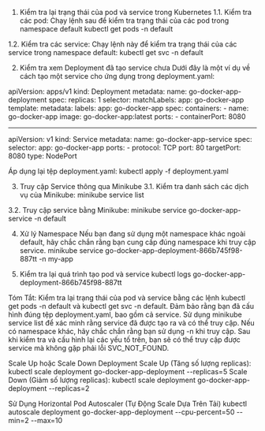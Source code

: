 1. Kiểm tra lại trạng thái của pod và service trong Kubernetes
1.1. Kiểm tra các pod:
Chạy lệnh sau để kiểm tra trạng thái của các pod trong namespace default
kubectl get pods -n default

1.2. Kiểm tra các service:
Chạy lệnh này để kiểm tra trạng thái của các service trong namespace default:
kubectl get svc -n default

2. Kiểm tra xem Deployment đã tạo service chưa
Dưới đây là một ví dụ về cách tạo một service cho ứng dụng trong deployment.yaml:

apiVersion: apps/v1
kind: Deployment
metadata:
  name: go-docker-app-deployment
spec:
  replicas: 1
  selector:
    matchLabels:
      app: go-docker-app
  template:
    metadata:
      labels:
        app: go-docker-app
    spec:
      containers:
      - name: go-docker-app
        image: go-docker-app:latest
        ports:
        - containerPort: 8080

---
apiVersion: v1
kind: Service
metadata:
  name: go-docker-app-service
spec:
  selector:
    app: go-docker-app
  ports:
    - protocol: TCP
      port: 80
      targetPort: 8080
  type: NodePort

Áp dụng lại tệp deployment.yaml:
kubectl apply -f deployment.yaml

3. Truy cập Service thông qua Minikube
3.1. Kiểm tra danh sách các dịch vụ của Minikube:
minikube service list

3.2. Truy cập service bằng Minikube:
minikube service go-docker-app-service -n default

4. Xử lý Namespace
Nếu bạn đang sử dụng một namespace khác ngoài default, hãy chắc chắn rằng bạn cung cấp đúng namespace khi truy cập service.
minikube service go-docker-app-deployment-866b745f98-887tt -n my-app

5. Kiểm tra lại quá trình tạo pod và service
kubectl logs go-docker-app-deployment-866b745f98-887tt

Tóm Tắt:
Kiểm tra lại trạng thái của pod và service bằng các lệnh kubectl get pods -n default và kubectl get svc -n default.
Đảm bảo rằng bạn đã cấu hình đúng tệp deployment.yaml, bao gồm cả service.
Sử dụng minikube service list để xác minh rằng service đã được tạo ra và có thể truy cập.
Nếu có namespace khác, hãy chắc chắn rằng bạn sử dụng -n <namespace> khi truy cập.
Sau khi kiểm tra và cấu hình lại các yếu tố trên, bạn sẽ có thể truy cập được service mà không gặp phải lỗi SVC_NOT_FOUND.


Scale Up hoặc Scale Down Deployment
  Scale Up (Tăng số lượng replicas):
    kubectl scale deployment go-docker-app-deployment --replicas=5
  Scale Down (Giảm số lượng replicas):
    kubectl scale deployment go-docker-app-deployment --replicas=2

Sử Dụng Horizontal Pod Autoscaler (Tự Động Scale Dựa Trên Tải)
 kubectl autoscale deployment go-docker-app-deployment --cpu-percent=50 --min=2 --max=10
